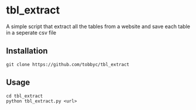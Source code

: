 # tbl_extract
A simple script that extract all the tables from a website and save each table in a seperate csv file

Installation
-----
    git clone https://github.com/tobbyc/tbl_extract
    
Usage
-----
    cd tbl_extract
    python tbl_extract.py <url>



